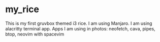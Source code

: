 # my_rice
This is my first gruvbox themed i3 rice. 
I am using Manjaro. 
I am using alacritty terminal app.
Apps I am using in photos: neofetch, cava, pipes, btop, neovim with spacevim
